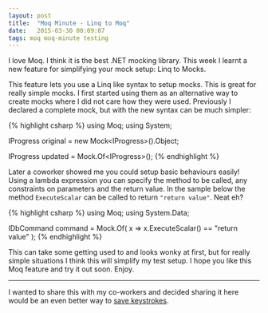 ```yaml
---
layout: post
title:  "Moq Minute - Linq to Moq"
date:   2015-03-30 00:09:07
tags: moq moq-minute testing
---
```


I love Moq. I think it is the best .NET mocking library. This week I learnt
a new feature for simplifying your mock setup: Linq to Mocks.

This feature lets you use a Linq like syntax to setup mocks. This is great for
really simple mocks. I first started using them as an alternative way to create
mocks where I did not care how they were used. Previously I declared a complete
mock, but with the new syntax can be much simpler:

{% highlight csharp %}
using Moq;
using System;

IProgress<int> original = new Mock<IProgress<int>>().Object;

IProgress<int> updated = Mock.Of<IProgress<int>>();
{% endhighlight %}

Later a coworker showed me you could setup basic behaviours easily!
Using a lambda expression you can specify the method to be called, any
constraints on parameters and the return value. In the sample below the method
``ExecuteScalar`` can be called to return ``"return value"``. Neat eh?

{% highlight csharp %}
using Moq;
using System.Data;

IDbCommand command = Mock.Of<IDbCommand>(
	x => x.ExecuteScalar() == "return value"
);
{% endhighlight %}

This can take some getting used to and looks wonky at first, but for really
simple situations I think this will simplify my test setup. I hope you like
this Moq feature and try it out soon. Enjoy.

<hr />

I wanted to share this with my co-workers and decided sharing it here would be
an even better way to [save keystrokes][keystrokes].

[keystrokes]: http://blog.jonudell.net/2007/04/10/too-busy-to-blog-count-your-keystrokes/
